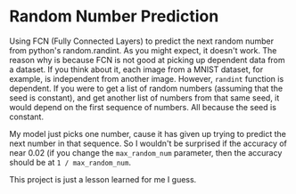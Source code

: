 # Random Number Prediction

Using FCN (Fully Connected Layers) to predict the next random number from python's random.randint. As you might expect, it doesn't work.
The reason why is because FCN is not good at picking up dependent data from a dataset. If you think about it, each image from a MNIST dataset, for example, is independent from another image. However, `randint` function is dependent. If you were to get a list of random numbers (assuming that the seed is constant), and get another list of numbers from that same seed, it would depend on the first sequence of numbers. All because the seed is constant. 

My model just picks one number, cause it has given up trying to predict the next number in that sequence. So I wouldn't be surprised if the accuracy of near 0.02 (if you change the `max_random_num` parameter, then the accuracy should be at `1 / max_random_num`.

This project is just a lesson learned for me I guess.    
